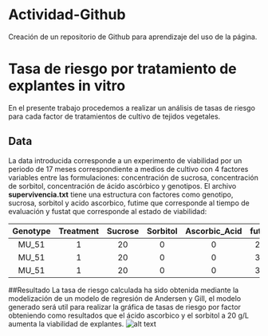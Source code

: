 # Actividad-Github
Creación de un repositorio de Github para aprendizaje del uso de la página.
# Tasa de riesgo por tratamiento de explantes in vitro
En el presente trabajo procedemos a realizar un análisis de tasas de riesgo para cada factor de tratamientos de cultivo de tejidos vegetales.
## Data
La data introducida corresponde a un experimento de viabilidad por un periodo de 17 meses correspondiente a medios de cultivo con 4 factores variables entre las formulaciones: concentración de sucrosa, concentración de sorbitol, concentración de ácido ascórbico y genotipos.
El archivo **supervivencia.txt** tiene una estructura con factores como genotipo, sucrosa, sorbitol y acido ascorbico, futime que corresponde al tiempo de evaluación y fustat que corresponde al estado de viabilidad:

| **Genotype** | **Treatment** |    **Sucrose**   | **Sorbitol**  | **Ascorbic_Acid** | **futime** | **fustat** |
|:------------:|:-------------:|:----------------:|:-------------:|:-----------------:|:----------:|:----------:|
| MU_51        |        1      |        20        |       0       |         0         |     240    |      1     |
| MU_51        |        1      |        20        |       0       |         0         |     330    |      1     |
| MU_51        |        1      |        20        |       0       |         0         |     330    |      1     |

##Resultado
La tasa de riesgo calculada ha sido obtenida mediante la modelización de un modelo de regresión de Andersen y Gill, el modelo generado será util para realizar la gráfica de tasas de riesgo por factor obteniendo como resultados que el ácido ascorbico y el sorbitol a 20 g/L aumenta la viabilidad de explantes.
![alt text](prueba.png)
